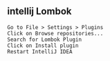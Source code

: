 
## intellij Lombok
    Go to File > Settings > Plugins
    Click on Browse repositories...
    Search for Lombok Plugin
    Click on Install plugin
    Restart IntelliJ IDEA